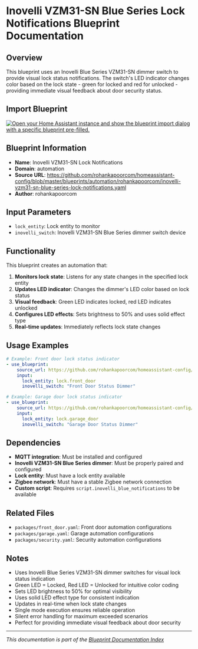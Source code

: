 # Inovelli VZM31-SN Blue Series Lock Notifications Blueprint Documentation

## Overview
This blueprint uses an Inovelli Blue Series VZM31-SN dimmer switch to provide visual lock status notifications. The switch's LED indicator changes color based on the lock state - green for locked and red for unlocked - providing immediate visual feedback about door security status.

## Import Blueprint

[![Open your Home Assistant instance and show the blueprint import dialog with a specific blueprint pre-filled.](https://my.home-assistant.io/badges/blueprint_import.svg)](https://my.home-assistant.io/redirect/blueprint_import/?blueprint_url=https%3A//github.com/rohankapoorcom/homeassistant-config/blob/master/blueprints/automation/rohankapoorcom/inovelli-vzm31-sn-blue-series-lock-notifications.yaml)

## Blueprint Information
- **Name**: Inovelli VZM31-SN Lock Notifications
- **Domain**: automation
- **Source URL**: https://github.com/rohankapoorcom/homeassistant-config/blob/master/blueprints/automation/rohankapoorcom/inovelli-vzm31-sn-blue-series-lock-notifications.yaml
- **Author**: rohankapoorcom

## Input Parameters
- `lock_entity`: Lock entity to monitor
- `inovelli_switch`: Inovelli VZM31-SN Blue Series dimmer switch device

## Functionality
This blueprint creates an automation that:

1. **Monitors lock state**: Listens for any state changes in the specified lock entity
2. **Updates LED indicator**: Changes the dimmer's LED color based on lock status
3. **Visual feedback**: Green LED indicates locked, red LED indicates unlocked
4. **Configures LED effects**: Sets brightness to 50% and uses solid effect type
5. **Real-time updates**: Immediately reflects lock state changes

## Usage Examples
```yaml
# Example: Front door lock status indicator
- use_blueprint:
    source_url: https://github.com/rohankapoorcom/homeassistant-config/blob/master/blueprints/automation/rohankapoorcom/inovelli-vzm31-sn-blue-series-lock-notifications.yaml
    input:
      lock_entity: lock.front_door
      inovelli_switch: "Front Door Status Dimmer"

# Example: Garage door lock status indicator
- use_blueprint:
    source_url: https://github.com/rohankapoorcom/homeassistant-config/blob/master/blueprints/automation/rohankapoorcom/inovelli-vzm31-sn-blue-series-lock-notifications.yaml
    input:
      lock_entity: lock.garage_door
      inovelli_switch: "Garage Door Status Dimmer"
```

## Dependencies
- **MQTT integration**: Must be installed and configured
- **Inovelli VZM31-SN Blue Series dimmer**: Must be properly paired and configured
- **Lock entity**: Must have a lock entity available
- **Zigbee network**: Must have a stable Zigbee network connection
- **Custom script**: Requires `script.inovelli_blue_notifications` to be available

## Related Files
- `packages/front_door.yaml`: Front door automation configurations
- `packages/garage.yaml`: Garage automation configurations
- `packages/security.yaml`: Security automation configurations

## Notes
- Uses Inovelli Blue Series VZM31-SN dimmer switches for visual lock status indication
- Green LED = Locked, Red LED = Unlocked for intuitive color coding
- Sets LED brightness to 50% for optimal visibility
- Uses solid LED effect type for consistent indication
- Updates in real-time when lock state changes
- Single mode execution ensures reliable operation
- Silent error handling for maximum exceeded scenarios
- Perfect for providing immediate visual feedback about door security

---

*This documentation is part of the [Blueprint Documentation Index](../README.md)*
